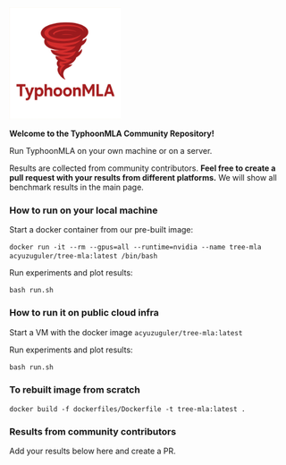 

<img src="typhoonMLA-logo.png" alt="logo" width="200"/>

**Welcome to the TyphoonMLA Community Repository!**

Run TyphoonMLA on your own machine or on a server.

Results are collected from community contributors. **Feel free to create a pull request with your results from different platforms.** We will show all benchmark results in the main page.

### How to run on your local machine

Start a docker container from our pre-built image:
```
docker run -it --rm --gpus=all --runtime=nvidia --name tree-mla acyuzuguler/tree-mla:latest /bin/bash
```

Run experiments and plot results:
```
bash run.sh
```

### How to run it on public cloud infra

Start a VM with the docker image `acyuzuguler/tree-mla:latest`

Run experiments and plot results:
```
bash run.sh
```

### To rebuilt image from scratch

```
docker build -f dockerfiles/Dockerfile -t tree-mla:latest .
```


### Results from community contributors

Add your results below here and create a PR.